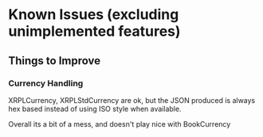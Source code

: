 # Known Issues (excluding unimplemented features)




## Things to Improve


### Currency Handling

XRPLCurrency, XRPLStdCurrency are ok, but the JSON produced is always hex based
instead of using ISO style when available.

Overall its a bit of a mess, and doesn't play nice with BookCurrency
